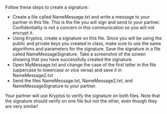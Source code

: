 Follow these steps to create a signature:

- Create a file called NameMessage.txt and write a message to your partner in this file. This is the file you will sign and send to your partner. Confidentiality is not a concern in this communication so you will not encrypt it.
- Using Kryptos, create a signature on this file. Since you will be using the public and private keys you created in class, make sure to use the same algorithms and parameters for the signature. Save the signature in a file called NameMessageSignature. Take a screenshot of the screen showing that you have successfully created the signature. 
- Open MyMessage.txt and change the case of the first letter in the file (uppercase to lowercase or vice versa) and save it in NameMessage2.txt
- Send the files NameMessage.txt, NameMessage2.txt, and NameMessageSignature to your partner. 


Your partner will use Kryptos to verify the signature on both files. Note that the signature should verify on one file but not the other, even though they are very similar!